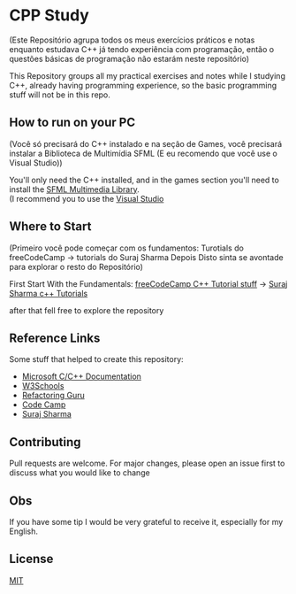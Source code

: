 # CPP Study

(Este Repositório agrupa todos os meus exercícios práticos e notas enquanto estudava C++ já tendo experiência com programação, então o questões básicas de programação não estarám neste repositório)

This Repository groups all my practical exercises and notes while I studying C++, already having programming experience, so the basic programming stuff will not be in this repo.

## How to run on your PC

(Você só precisará do C++ instalado e na seção de Games, você precisará instalar a Biblioteca de Multimídia SFML (E eu recomendo que você use o Visual Studio))

You'll only need the C++ installed, and in the games section you'll need to install the [SFML Multimedia Library](https://www.sfml-dev.org/). <br> (I recommend you to use the [Visual Studio](https://docs.microsoft.com/en-us/cpp/build/vscpp-step-0-installation?view=msvc-160)

## Where to Start

(Primeiro você pode começar com os fundamentos: Turotials do freeCodeCamp -> tutorials do Suraj Sharma
Depois Disto sinta se avontade para explorar o resto do Repositório)

First Start With the Fundamentals: [freeCodeCamp C++ Tutorial stuff](https://github.com/Gabriel-Spinola/CPP-Study/tree/main/CodeCamp) -> [Suraj Sharma c++ Tutorials](https://github.com/Gabriel-Spinola/CPP-Study/tree/main/Suraj-Tutorials)

after that fell free to explore the repository

## Reference Links
Some stuff that helped to create this repository:
- [Microsoft C/C++ Documentation](https://docs.microsoft.com/en-us/cpp/?view=msvc-160)
- [W3Schools](https://www.w3schools.com/cpp/default.asp)
- [Refactoring Guru](https://refactoring.guru/)
- [Code Camp](https://www.youtube.com/channel/UC8butISFwT-Wl7EV0hUK0BQ)
- [Suraj Sharma](https://www.youtube.com/channel/UC2i39AOpDSlO1Mrn1jQ8Xkg)

## Contributing
Pull requests are welcome. For major changes, please open an issue first to discuss what you would like to change

## Obs
If you have some tip I would be very grateful to receive it, especially for my English.

## License
[MIT](https://github.com/Gabriel-Spinola/CPP-Study/blob/main/LICENSE)
